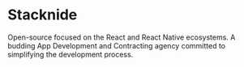 # Stacknide

Open-source focused on the React and React Native ecosystems. A budding App Development and Contracting agency committed to simplifying the development process.
